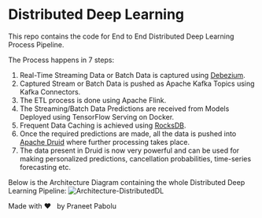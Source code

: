 # Distributed Deep Learning

This repo contains the code for End to End Distributed Deep Learning Process Pipeline.

The Process happens in 7 steps:

1. Real-Time Streaming Data or Batch Data is captured using [Debezium](https://github.com/debezium/debezium).
2. Captured Stream or Batch Data is pushed as Apache Kafka Topics using Kafka Connectors.
3. The ETL process is done using Apache Flink.
4. The Streaming/Batch Data Predictions are received from Models Deployed using TensorFlow Serving on Docker.
5. Frequent Data Caching is achieved using [RocksDB](https://github.com/facebook/rocksdb).
6. Once the required predictions are made, all the data is pushed into [Apache Druid](https://github.com/apache/druid) where further processing takes place.
7. The data present in Druid is now very powerful and can be used for making personalized predictions, cancellation probabilities, time-series forecasting etc.

Below is the Architecture Diagram containing the whole Distributed Deep Learning Pipeline:
![Architecture-DistributedDL](https://github.com/DeathReaper0965/distributed-deeplearning/tree/master/images/Architecture-DistributedDL.png)

Made with ❤️ &nbsp; by Praneet Pabolu
